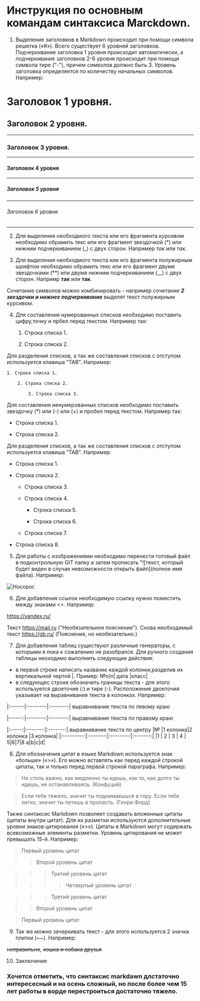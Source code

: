 # Инструкция по основным командам синтаксиса Marckdown.

1. Выделение заголовков в Markdown происходит при помощи символа решетка («#»). Всего существует 6 уровней заголовков. Подчеркивание заголовка 1 уровня происходит автоматически, а подчеркивание заголовков 2-6 уровня происходит при помощи символа тире ("-"), причем символов должно быть 3. Уровень заголовка определяется по количеству начальных символов. Например: 

# Заголовок 1 уровня.
## Заголовок 2 уровня.
---  
### Заголовок 3 уровня.
--- 
#### Заголовок 4 уровня
---
##### Заголовок 5 уровня
---
###### Заголовок 6 уровня
--- 

2. Для выделения необходмого текста или его фрагмента курсивом необходимо обрамить текс или его фрагмент звездочкой (*) или нижним подчеркиванием (_) с двух сторон. Например *так* или _так_.

3. Для выделения необходмого текста или его фрагмента полужирным шрифтом  необходимо обрамить текс или его фрагмент двумя звездочками (**) или двумя нижним подчеркиванием (__) с двух сторон. Напримр **так** или __так__.

Сочетание символов можно комбинировать - например сочетание **_2 звездочки и нижнее подчеркивание_** выделят текст полужирным курсивом.

4. Для составления нумерованных списков необходимо поставить цифру,точку и прбел перед текстом. Например так:

    1. Строка списка 1.

    2. Строка списка 2.

Для разделения списков, а так же составления списков с отступом используется клавиша "TAB". Например:

    1. Строка списка 1.

        2. Строка списка 2.

            3. Строка списка 3.

Для составления ненумерованных списков необходимо поставить звездочку (*) или (-) или (+) и пробел перед текстом. Например так:

* Строка списка 1.

* Строка списка 2.

Для разделения списков, а так же составления списков с отступом используется клавиша "TAB". Например:

* Строка списка 1.

* Строка списка 2.

    * Строка списка 3.

    * Строка списка 4.

        * Строка списка 5.

        * Строка списка 6.

    * Строка списка 7.

* Строка списка 8.        
 
5. Для работы с изображениями необходимо перенести готовый файл в подконтрольную GIT папку а затем прописать "![текст, который будет виден в случае невозможности открыть файл](полное имя файла). Например:

 ![Носорог.](nosorog.jpg)

6. Для добавления ссылок необходимую ссылку нужно поместить между знаками <>. Например:

 https://yandex.ru/

 Текст https://mail.ru ("Необязательное пояснение"). Снова необходимый текст https://gb.ru/ (Пояснения, но необязательно.)

7. Для добавления таблиц существуют различные генераторы, с которыми я пока к сожалению не разобрался. Для ручного создания таблицы неоходимо выполнить следующие действия:
 * в первой строке написать название каждой колонки,разделив их вертикальной чертой |. Пример:
 №п/п| дата |класс|
 * в следующес строке обозначить границы текста - для этого используется двоеточие (:) и тире (-). Расположение двоеточия указывает на выравнивания текста в колонках. Например:

 |:------|:--------|:--------| выравнивание текста по левому краю

 |------:|--------:|--------:| выравнивание текста по правому краю
 
 |:-----:|:-------:|:-------:| выравнивание текста по центру
 |№          |1 колонка|2 колонка |3 колонка|
 |:---------:|:-------:|:--------:|:-------:|
 |1          | 2       | 3        | 4       | 
 5|6|7|8
 a|b|c|d|

 8. Для обозначения цитат в языке Markdown используется знак «больше» («>»). Его можно вставлять как перед каждой строкой цитаты, так и только перед первой строкой параграфа. Например:

 > Не столь важно, как медленно ты идешь, как то, как долго ты идешь, не останавливаясь. (Конфуций)

 > Если тебе тяжело, значит ты поднимаешься в гору. Если тебе легко, значит ты летишь в пропасть. (Генри Форд)

 Также синтаксис Markdown позволяет создавать вложенные цитаты (цитаты внутри цитат). Для их разметки используются дополнительные уровни знаков цитирования («>»). Цитаты в Markdown могут содержать всевозможные элементы разметки. Уровень цитирования не может превышать 15-й. Например:

 > Первый уровень цитат

 >> Второй уровень цитат

 >>> Третий уровень цитат

 >>>> Четвертый уровень цитат

 >>> Третий уровень цитат

 >> Второй уровень цитат

 > Первый уровень цитат


9. Так же можно зачеркивать текст - для этого используется 2 значка плитки (~~). Например:

~~неправильно~~, ~~кошка и собака друзья~~

10. Заключение 

 ### Хочется отметить, что синтаксис markdawn длстаточно интересесный и на осень сложный, но после более чем 15 лет работы в ворде перестроиться достаточно тяжело. 
